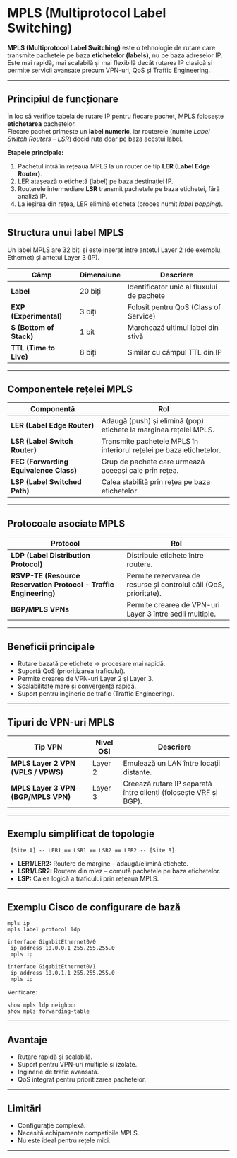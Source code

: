 # MPLS (Multiprotocol Label Switching)

**MPLS (Multiprotocol Label Switching)** este o tehnologie de rutare care transmite pachetele pe baza **etichetelor (labels)**, nu pe baza adreselor IP.  
Este mai rapidă, mai scalabilă și mai flexibilă decât rutarea IP clasică și permite servicii avansate precum VPN-uri, QoS și Traffic Engineering.

---

## Principiul de funcționare

În loc să verifice tabela de rutare IP pentru fiecare pachet, MPLS folosește **etichetarea** pachetelor.  
Fiecare pachet primește un **label numeric**, iar routerele (numite *Label Switch Routers – LSR*) decid ruta doar pe baza acestui label.

**Etapele principale:**
1. Pachetul intră în rețeaua MPLS la un router de tip **LER (Label Edge Router)**.  
2. LER atașează o etichetă (label) pe baza destinației IP.  
3. Routerele intermediare **LSR** transmit pachetele pe baza etichetei, fără analiză IP.  
4. La ieșirea din rețea, LER elimină eticheta (proces numit *label popping*).

---

## Structura unui label MPLS

Un label MPLS are 32 biți și este inserat între antetul Layer 2 (de exemplu, Ethernet) și antetul Layer 3 (IP).

| Câmp | Dimensiune | Descriere |
|------|-------------|------------|
| **Label** | 20 biți | Identificator unic al fluxului de pachete |
| **EXP (Experimental)** | 3 biți | Folosit pentru QoS (Class of Service) |
| **S (Bottom of Stack)** | 1 bit | Marchează ultimul label din stivă |
| **TTL (Time to Live)** | 8 biți | Similar cu câmpul TTL din IP |

---

## Componentele rețelei MPLS

| Componentă | Rol |
|-------------|-----|
| **LER (Label Edge Router)** | Adaugă (push) și elimină (pop) etichete la marginea rețelei MPLS. |
| **LSR (Label Switch Router)** | Transmite pachetele MPLS în interiorul rețelei pe baza etichetelor. |
| **FEC (Forwarding Equivalence Class)** | Grup de pachete care urmează aceeași cale prin rețea. |
| **LSP (Label Switched Path)** | Calea stabilită prin rețea pe baza etichetelor. |

---

## Protocoale asociate MPLS

| Protocol | Rol |
|-----------|------|
| **LDP (Label Distribution Protocol)** | Distribuie etichete între routere. |
| **RSVP-TE (Resource Reservation Protocol - Traffic Engineering)** | Permite rezervarea de resurse și controlul căii (QoS, prioritate). |
| **BGP/MPLS VPNs** | Permite crearea de VPN-uri Layer 3 între sedii multiple. |

---

## Beneficii principale

- Rutare bazată pe etichete → procesare mai rapidă.  
- Suportă QoS (prioritizarea traficului).  
- Permite crearea de VPN-uri Layer 2 și Layer 3.  
- Scalabilitate mare și convergență rapidă.  
- Suport pentru inginerie de trafic (Traffic Engineering).

---

## Tipuri de VPN-uri MPLS

| Tip VPN | Nivel OSI | Descriere |
|----------|------------|-----------|
| **MPLS Layer 2 VPN (VPLS / VPWS)** | Layer 2 | Emulează un LAN între locații distante. |
| **MPLS Layer 3 VPN (BGP/MPLS VPN)** | Layer 3 | Creează rutare IP separată între clienți (folosește VRF și BGP). |

---

## Exemplu simplificat de topologie

```
 [Site A] -- LER1 == LSR1 == LSR2 == LER2 -- [Site B]
```

- **LER1/LER2:** Routere de margine – adaugă/elimină etichete.  
- **LSR1/LSR2:** Routere din miez – comută pachetele pe baza etichetelor.  
- **LSP:** Calea logică a traficului prin rețeaua MPLS.

---

## Exemplu Cisco de configurare de bază

```cisco
mpls ip
mpls label protocol ldp

interface GigabitEthernet0/0
 ip address 10.0.0.1 255.255.255.0
 mpls ip

interface GigabitEthernet0/1
 ip address 10.0.1.1 255.255.255.0
 mpls ip
```

Verificare:
```cisco
show mpls ldp neighbor
show mpls forwarding-table
```

---

## Avantaje

- Rutare rapidă și scalabilă.  
- Suport pentru VPN-uri multiple și izolate.  
- Inginerie de trafic avansată.  
- QoS integrat pentru prioritizarea pachetelor.  

---

## Limitări

- Configurație complexă.  
- Necesită echipamente compatibile MPLS.  
- Nu este ideal pentru rețele mici.  

---
